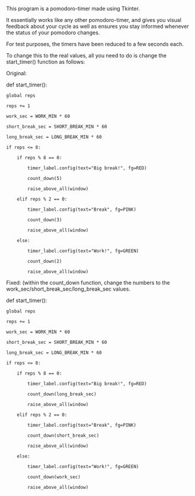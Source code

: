 This program is a pomodoro-timer made using Tkinter.

It essentially works like any other pomodoro-timer, and gives you visual feedback about your cycle as well as ensures you stay informed whenever the status of your pomodoro changes.

For test purposes, the timers have been reduced to a few seconds each.

To change this to the real values, all you need to do is change the start_timer() function as follows:

Original:

def start_timer():

    global reps

    reps += 1

    work_sec = WORK_MIN * 60

    short_break_sec = SHORT_BREAK_MIN * 60

    long_break_sec = LONG_BREAK_MIN * 60

    if reps <= 8:

        if reps % 8 == 0:

            timer_label.config(text="Big break!", fg=RED)

            count_down(5)

            raise_above_all(window)

        elif reps % 2 == 0:

            timer_label.config(text="Break", fg=PINK)

            count_down(3)

            raise_above_all(window)

        else:

            timer_label.config(text="Work!", fg=GREEN)

            count_down(2)

            raise_above_all(window)

Fixed: (within the count_down function, change the numbers to the work_sec/short_break_sec/long_break_sec values.

def start_timer():

    global reps

    reps += 1

    work_sec = WORK_MIN * 60

    short_break_sec = SHORT_BREAK_MIN * 60

    long_break_sec = LONG_BREAK_MIN * 60

    if reps <= 8:

        if reps % 8 == 0:

            timer_label.config(text="Big break!", fg=RED)

            count_down(long_break_sec)

            raise_above_all(window)

        elif reps % 2 == 0:

            timer_label.config(text="Break", fg=PINK)

            count_down(short_break_sec)

            raise_above_all(window)

        else:

            timer_label.config(text="Work!", fg=GREEN)

            count_down(work_sec)

            raise_above_all(window)
